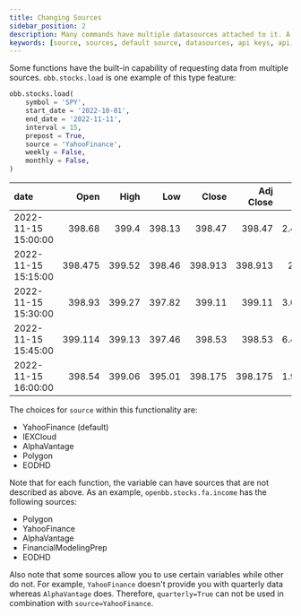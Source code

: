 ```yaml
---
title: Changing Sources
sidebar_position: 2
description: Many commands have multiple datasources attached to it. A great example is /stocka/fa/income that allows you to select YahooFinance, Polygon, AlphaVantage, FinancialModelingPrep or EODHD. Many have a default source but you can change the default sources of each command via the sources menu.
keywords: [source, sources, default source, datasources, api keys, api, keys, openbb sdk]
---
```


Some functions have the built-in capability of requesting data from multiple sources. `obb.stocks.load` is one example of this type feature:

```python
obb.stocks.load(
    symbol = 'SPY',
    start_date = '2022-10-01',
    end_date = '2022-11-11',
    interval = 15,
    prepost = True,
    source = 'YahooFinance',
    weekly = False,
    monthly = False,
)
```

| date                |    Open |   High |    Low |   Close | Adj Close |      Volume |
| :------------------ | ------: | -----: | -----: | ------: | --------: | ----------: |
| 2022-11-15 15:00:00 |  398.68 |  399.4 | 398.13 |  398.47 |    398.47 | 2.46198e+06 |
| 2022-11-15 15:15:00 | 398.475 | 399.52 | 398.46 | 398.913 |   398.913 |  2.8631e+06 |
| 2022-11-15 15:30:00 |  398.93 | 399.27 | 397.82 |  399.11 |    399.11 | 3.03659e+06 |
| 2022-11-15 15:45:00 | 399.114 | 399.13 | 397.46 |  398.53 |    398.53 | 6.46879e+06 |
| 2022-11-15 16:00:00 |  398.54 | 399.06 | 395.01 | 398.175 |   398.175 | 1.99462e+06 |

The choices for `source` within this functionality are:

- YahooFinance (default)
- IEXCloud
- AlphaVantage
- Polygon
- EODHD

Note that for each function, the variable can have sources that are not described as above. As an example, `openbb.stocks.fa.income` has the following sources:

- Polygon
- YahooFinance
- AlphaVantage
- FinancialModelingPrep
- EODHD

Also note that some sources allow you to use certain variables while other do not. For example, `YahooFinance` doesn't provide you with quarterly data whereas `AlphaVantage` does. Therefore, `quarterly=True` can not be used in combination with `source=YahooFinance`.
